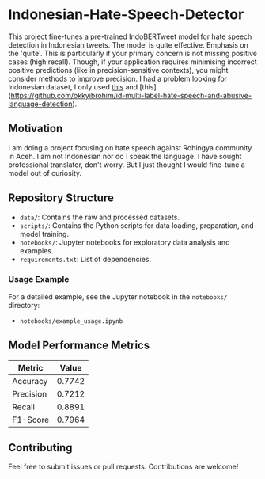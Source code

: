 # Indonesian-Hate-Speech-Detector

This project fine-tunes a pre-trained IndoBERTweet model for hate speech detection in Indonesian tweets. The model is quite effective. Emphasis on the 'quite'. This is particularly if your primary concern is not missing positive cases (high recall). 
Though, if your application requires minimising incorrect positive predictions (like in precision-sensitive contexts), you might consider methods to improve precision.  I had a problem looking for Indonesian dataset, I only used [this](https://github.com/ialfina/id-hatespeech-detection/blob/master/IDHSD_RIO_unbalanced_713_2017.txt) and [this] (https://github.com/okkyibrohim/id-multi-label-hate-speech-and-abusive-language-detection).

## Motivation

I am doing a project focusing on hate speech against Rohingya community in Aceh. I am not Indonesian nor do I speak the language. I have sought professional translator, don't worry. But I just thought I would fine-tune a model out of curiosity.


## Repository Structure
- `data/`: Contains the raw and processed datasets.
- `scripts/`: Contains the Python scripts for data loading, preparation, and model training.
- `notebooks/`: Jupyter notebooks for exploratory data analysis and examples.
- `requirements.txt`: List of dependencies.

### Usage Example
For a detailed example, see the Jupyter notebook in the `notebooks/` directory:
- `notebooks/example_usage.ipynb`


## Model Performance Metrics

| Metric    | Value  |
|-----------|--------|
| Accuracy  | 0.7742 |
| Precision | 0.7212 |
| Recall    | 0.8891 |
| F1-Score  | 0.7964 |


## Contributing
Feel free to submit issues or pull requests. Contributions are welcome!

